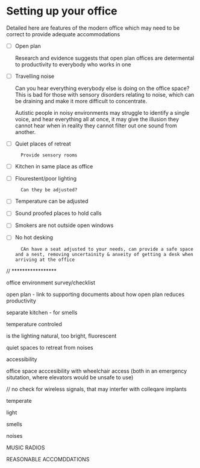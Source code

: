 # Setting up your office

Detailed here are features of the modern office which may need to be correct to provide adequate accommodations


- [ ] Open plan

    Research and evidence suggests that open plan offices are determental to productivity to everybody who works in one

- [ ] Travelling noise

    Can you hear everything everybody else is doing on the office space?  This is bad for those with sensory disorders relating to noise, which can be draining and make it more difficult to concentrate.

    Autistic people in noisy environments may struggle to identify a single voice, and hear everything all at once, it may give the illusion they cannot hear when in reality they cannot filter out one sound from another.

- [ ] Quiet places of retreat

        Provide sensory rooms

- [ ] Kitchen in same place as office

- [ ] Flourestent/poor lighting

        Can they be adjusted?

- [ ] Temperature can be adjusted

- [ ] Sound proofed places to hold calls

- [ ] Smokers are not outside open windows

- [ ] No hot desking

        CAn have a seat adjusted to your needs, can provide a safe space and a nest, removing uncertainity & anxeity of getting a desk when arriving at the office

// *****************


office environment survey/checklist

open plan - link to supporting documents about
how open plan reduces productivity

separate kitchen - for smells

temperature controled

is the lighting natural, too bright, fluorescent

quiet spaces to retreat from noises

accessibility

office space acccesibility with wheelchair access (both 
in an emergency situtation, where elevators would be unsafe to use)

// no
check for wireless signals, that may interfer with
colleqare implants



temperate

light

smells

noises

MUSIC RADIOS

REASONABLE ACCOMDDATIONS